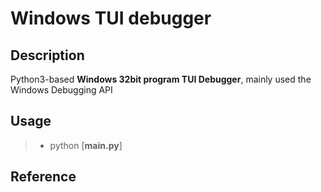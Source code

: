 # Windows TUI debugger #
## Description ##
Python3-based **Windows 32bit program TUI Debugger**, mainly used the Windows Debugging API

## Usage ##
>- python [**main.py**]

## Reference ##




